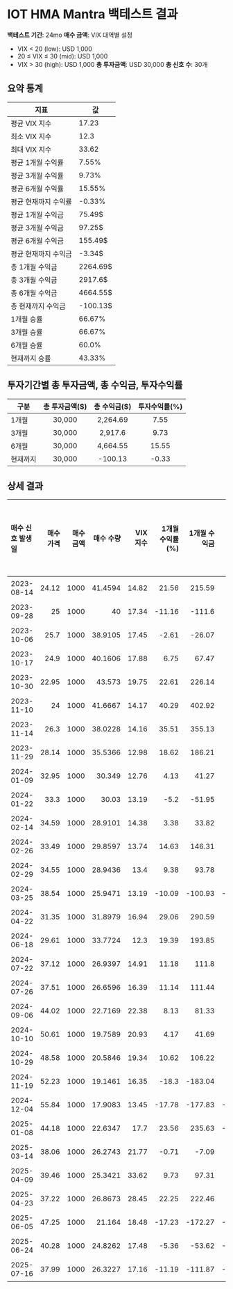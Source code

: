 # IOT HMA Mantra 백테스트 결과

**백테스트 기간**: 24mo
**매수 금액**: VIX 대역별 설정
  - VIX < 20 (low): USD 1,000
  - 20 ≤ VIX ≤ 30 (mid): USD 1,000
  - VIX > 30 (high): USD 1,000
**총 투자금액**: USD 30,000
**총 신호 수**: 30개

## 요약 통계

| 지표 | 값 |
|------|----|
| 평균 VIX 지수 | 17.23 |
| 최소 VIX 지수 | 12.3 |
| 최대 VIX 지수 | 33.62 |
| 평균 1개월 수익률 | 7.55% |
| 평균 3개월 수익률 | 9.73% |
| 평균 6개월 수익률 | 15.55% |
| 평균 현재까지 수익률 | -0.33% |
| 평균 1개월 수익금 | 75.49$ |
| 평균 3개월 수익금 | 97.25$ |
| 평균 6개월 수익금 | 155.49$ |
| 평균 현재까지 수익금 | -3.34$ |
| 총 1개월 수익금 | 2264.69$ |
| 총 3개월 수익금 | 2917.6$ |
| 총 6개월 수익금 | 4664.55$ |
| 총 현재까지 수익금 | -100.13$ |
| 1개월 승률 | 66.67% |
| 3개월 승률 | 66.67% |
| 6개월 승률 | 60.0% |
| 현재까지 승률 | 43.33% |

## 투자기간별 총 투자금액, 총 수익금, 투자수익률

| 구분 | 총 투자금액($) | 총 수익금($) | 투자수익률(%) |
|------|:-------------:|:------------:|:-------------:|
| 1개월 | 30,000 | 2,264.69 | 7.55 |
| 3개월 | 30,000 | 2,917.6 | 9.73 |
| 6개월 | 30,000 | 4,664.55 | 15.55 |
| 현재까지 | 30,000 | -100.13 | -0.33 |

## 상세 결과

| 매수 신호 발생일   |   매수 가격 |   매수 금액 |   매수 수량 |   VIX 지수 |   1개월 수익률(%) |   1개월 수익금 |   3개월 수익률(%) |   3개월 수익금 |   6개월 수익률(%) |   6개월 수익금 |   현재까지 수익률(%) |   현재까지 수익금 |   벤치마크 1개월(%) |   벤치마크 3개월(%) |   벤치마크 6개월(%) | 신호 타당성 평가   |
|:------------|--------:|--------:|--------:|---------:|-------------:|----------:|-------------:|----------:|-------------:|----------:|--------------:|-----------:|--------------:|--------------:|--------------:|:------------|
| 2023-08-14  |   24.12 |    1000 | 41.4594 |    14.82 |        21.56 |    215.59 |        -0.5  |     -4.98 |        47.06 |    470.56 |         39.88 |     398.84 |         -0.5  |         -1.66 |         11.96 | 우수          |
| 2023-09-28  |   25    |    1000 | 40      |    17.34 |       -11.16 |   -111.6  |        33.84 |    338.4  |        57.6  |    576    |         34.96 |     349.6  |         -4.24 |         11.21 |         21.02 | 우수          |
| 2023-10-06  |   25.7  |    1000 | 38.9105 |    17.45 |        -2.61 |    -26.07 |        17.39 |    173.93 |        34.16 |    341.63 |         31.28 |     312.84 |          1.16 |          8.82 |         20.96 | 우수          |
| 2023-10-17  |   24.9  |    1000 | 40.1606 |    17.88 |         6.75 |     67.47 |        33.21 |    332.13 |        28.03 |    280.32 |         35.5  |     355.02 |          3.09 |          9.39 |         17.15 | 우수          |
| 2023-10-30  |   22.95 |    1000 | 43.573  |    19.75 |        22.61 |    226.14 |        34.42 |    344.23 |        56.82 |    568.19 |         47.02 |     470.15 |          9.21 |         17.38 |         22.39 | 우수          |
| 2023-11-10  |   24    |    1000 | 41.6667 |    14.17 |        40.29 |    402.92 |        42.96 |    429.58 |        60.04 |    600.42 |         40.58 |     405.83 |          4.28 |         13.2  |         17.49 | 우수          |
| 2023-11-14  |   26.3  |    1000 | 38.0228 |    14.16 |        35.51 |    355.13 |        31.14 |    311.41 |        51.48 |    514.83 |         28.29 |     282.89 |          4.98 |         11.7  |         16.17 | 우수          |
| 2023-11-29  |   28.14 |    1000 | 35.5366 |    12.98 |        18.62 |    186.21 |        20.04 |    200.43 |        39.91 |    399.08 |         19.9  |     199.01 |          4.82 |         11.59 |         16.57 | 우수          |
| 2024-01-09  |   32.95 |    1000 | 30.349  |    12.76 |         4.13 |     41.27 |         2.43 |     24.28 |        11.47 |    114.72 |          2.4  |      23.98 |          5.08 |          9.37 |         17.04 | 보통          |
| 2024-01-22  |   33.3  |    1000 | 30.03   |    13.19 |        -5.2  |    -51.95 |        -9.46 |    -94.59 |         7.3  |     72.97 |          1.32 |      13.21 |          2.71 |          2.41 |         13.5  | 보통          |
| 2024-02-14  |   34.59 |    1000 | 28.9101 |    14.38 |         3.38 |     33.82 |        14.34 |    143.39 |        10.38 |    103.79 |         -2.46 |     -24.57 |          2.33 |          4.92 |          6.87 | 양호          |
| 2024-02-26  |   33.49 |    1000 | 29.8597 |    13.74 |        14.63 |    146.31 |        17.56 |    175.57 |        24.48 |    244.85 |          0.75 |       7.46 |          3.53 |          4.64 |         11.15 | 우수          |
| 2024-02-29  |   34.55 |    1000 | 28.9436 |    13.4  |         9.38 |     93.78 |         8.91 |     89.15 |        21.51 |    215.05 |         -2.34 |     -23.44 |          3.1  |          3.35 |         10.39 | 우수          |
| 2024-03-25  |   38.54 |    1000 | 25.9471 |    13.19 |       -10.09 |   -100.93 |       -23.92 |   -239.23 |        28.15 |    281.53 |        -12.45 |    -124.55 |         -2.81 |          4.72 |          9.28 | 우수          |
| 2024-04-22  |   31.35 |    1000 | 31.8979 |    16.94 |        29.06 |    290.59 |        13.97 |    139.71 |        59.49 |    594.9  |          7.62 |      76.24 |          5.92 |          9.87 |         17.05 | 우수          |
| 2024-06-18  |   29.61 |    1000 | 33.7724 |    12.3  |        19.39 |    193.85 |        58.53 |    585.28 |        55.62 |    556.23 |         13.95 |     139.48 |          1.05 |          2.66 |         10.28 | 우수          |
| 2024-07-22  |   37.12 |    1000 | 26.9397 |    14.91 |        11.18 |    111.8  |        34.7  |    346.98 |        26.27 |    262.66 |         -9.11 |     -91.06 |          1.01 |          5.4  |          7.77 | 우수          |
| 2024-07-26  |   37.51 |    1000 | 26.6596 |    16.39 |        11.14 |    111.44 |        28.69 |    286.86 |        27.46 |    274.59 |        -10.05 |    -100.51 |          3.21 |          6.43 |         11.49 | 우수          |
| 2024-09-06  |   44.02 |    1000 | 22.7169 |    22.38 |         8.13 |     81.33 |        25.24 |    252.38 |        -0.98 |     -9.77 |        -23.35 |    -233.53 |          6.34 |         12.33 |          8.03 | 불량          |
| 2024-10-10  |   50.61 |    1000 | 19.7589 |    20.93 |         4.17 |     41.69 |       -12.7  |   -127.05 |       -32.5  |   -325.03 |        -33.33 |    -333.33 |          3.73 |          2.39 |        -13.79 | 불량          |
| 2024-10-29  |   48.58 |    1000 | 20.5846 |    19.34 |        10.62 |    106.22 |         1.54 |     15.44 |       -18.86 |   -188.56 |        -30.55 |    -305.48 |          2.84 |          3.07 |         -5.28 | 불량          |
| 2024-11-19  |   52.23 |    1000 | 19.1461 |    16.35 |       -18.3  |   -183.04 |        12.89 |    128.85 |        -9.21 |    -92.09 |        -35.4  |    -354.01 |         -0.84 |          3.34 |          0.7  | 불량          |
| 2024-12-04  |   55.84 |    1000 | 17.9083 |    13.45 |       -17.78 |   -177.83 |       -20.92 |   -209.17 |       -16.48 |   -164.76 |        -39.58 |    -395.77 |         -2.37 |         -5.07 |         -2.47 | 불량          |
| 2025-01-08  |   44.18 |    1000 | 22.6347 |    17.7  |        23.56 |    235.63 |       -22.68 |   -226.8  |       -11.54 |   -115.44 |        -23.63 |    -236.31 |          1.82 |        -15.81 |          5.27 | 불량          |
| 2025-03-14  |   38.06 |    1000 | 26.2743 |    21.77 |        -0.71 |     -7.09 |         6.91 |     69.1  |       -11.35 |   -113.5  |        -11.35 |    -113.5  |         -4.89 |          7.21 |         13.31 | 불량          |
| 2025-04-09  |   39.46 |    1000 | 25.3421 |    33.62 |         9.73 |     97.31 |        -2.23 |    -22.3  |       -14.5  |   -144.96 |        -14.5  |    -144.96 |          3.72 |         14.09 |         17.09 | 불량          |
| 2025-04-23  |   37.22 |    1000 | 26.8673 |    28.45 |        22.25 |    222.46 |         1.48 |     14.78 |        -9.35 |    -93.5  |         -9.35 |     -93.5  |          7.94 |         17.37 |         18.85 | 불량          |
| 2025-06-05  |   47.25 |    1000 | 21.164  |    18.48 |       -17.23 |   -172.27 |       -28.59 |   -285.93 |       -28.59 |   -285.93 |        -28.59 |    -285.93 |          5.73 |          7.58 |          7.58 | 불량          |
| 2025-06-24  |   40.28 |    1000 | 24.8262 |    17.48 |        -5.36 |    -53.62 |       -16.24 |   -162.36 |       -16.24 |   -162.36 |        -16.24 |    -162.36 |          4.45 |          4.88 |          4.88 | 불량          |
| 2025-07-16  |   37.99 |    1000 | 26.3227 |    17.16 |       -11.19 |   -111.87 |       -11.19 |   -111.87 |       -11.19 |   -111.87 |        -11.19 |    -111.87 |          2.01 |          2.01 |          2.01 | 불량          |